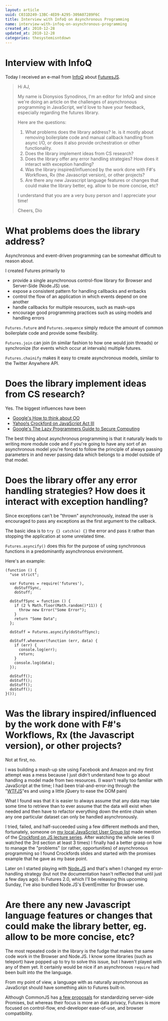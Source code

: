 ```yaml
---
layout: article
uuid: C031D249-13BC-4ED9-A295-309A07289F6C
title: Interview with InfoQ on Asynchronous Programming
name: interview-with-infoq-on-asynchronous-programming
created_at: 2010-12-28
updated_at: 2010-12-28
categories: thesystemisntdown
---
```


Interview with InfoQ
====

Today I received an e-mail from [InfoQ](http://infoq.com) about [FuturesJS](https://github.com/coolaj86/futures).

> Hi AJ,
> 
> My name is Dionysios Synodinos, I'm an editor for InfoQ and since we're doing an article on the challenges of asynchronous programming in JavaScript, we'd love to have your feedback, especially regarding the futures library.
> 
> Here are the questions:
> 
>    1. What problems does the library address? Ie. is it mostly about removing boilerplate code and manual callback handling from async I/O, or does it also provide orchestration or other functionality.
>    2. Does the library implement ideas from CS research?
>    3. Does the library offer any error handling strategies? How does it interact with exception handling?
>    4. Was the library inspired/influenced by the work done with F#'s Workflows, Rx (the Javascript version), or other projects?
>    5. Are there any new Javascript language features or changes that could make the library better, eg. allow to be more concise, etc?
> 
> I understand that you are a very busy person and I appreciate your time!
> 
> Cheers,
> Dio

What problems does the library address?
====

Asynchronous and event-driven programming can be somewhat difficult to reason about.

I created Futures primarily to

  * provide a single asynchronous control-flow library for Browser and Server-Side (Node.JS) use.
  * expose a consistent pattern for handling callbacks and errbacks
  * control the flow of an application in which events depend on one another
  * handle callbacks for multiple resources, such as mash-ups
  * encourage good programming practices such as using models and handling errors

`Futures.future` and `Futures.sequence` simply reduce the amount of common boilerplate code and provide some flexibility.

`Futures.join` can join (in similar fashion to how one would join threads) or synchronize (for events which occur at intervals) multiple futures.

`Futures.chainify` makes it easy to create asynchronous models, similar to the Twitter Anywhere API.


Does the library implement ideas from CS research?
====

Yes. The biggest influences have been

  * [Google's How to think about OO](http://googletesting.blogspot.com/2009/07/how-to-think-about-oo.html)
  * [Yahoo!s Crockford on JavaScript Act III](http://yuiblog.com/crockford/)
  * [Google's The Lazy Programmers Guide to Secure Computing](http://www.youtube.com/user/GoogleTechTalks#p/search/7/eL5o4PFuxTY)

The best thing about asynchronous programming is that it naturally leads to writing more module code and 
if you're going to have any sort of an asynchronous model you're forced to follow the principle of always
passing parameters in and never passing data which belongs to a model outside of that model.

Does the library offer any error handling strategies? How does it interact with exception handling?
====

Since exceptions can't be "thrown" asynchronously, instead the user is encouraged to pass any exceptions as the first argument to the callback.

The basic idea is to `try {} catch(e) {}` the error and pass it rather than stopping the application at some unrelated time.

`Futures.asyncify()` does this for the purpose of using synchronous functions in a predominantly asynchronous environment.

Here's an example:


    (function () {
      "use strict";

      var Futures = require('futures'),
        doStuffSync,
        doStuff;

      doStuffSync = function () {
        if (2 % Math.floor(Math.random()*11)) {
          throw new Error("Some Error");
        }
        return "Some Data";
      };

      doStuff = Futures.asyncify(doStuffSync);

      doStuff.whenever(function (err, data) {
        if (err) {
          console.log(err);
          return;
        }
        console.log(data);
      });

      doStuff();
      doStuff();
      doStuff();
      doStuff();
    }());


Was the library inspired/influenced by the work done with F#'s Workflows, Rx (the Javascript version), or other projects?
====

Not at first, no.

I was building a mash-up site using Facebook and Amazon and my first attempt was a mess because
I just didn't understand how to go about handling a model made from two resources.
(I wasn't really too familiar with JavaScript at the time; I had been trial-and-error-ing through the "[WTFJS](http://wtfjs.com/)"es and using a little jQuery to ease the DOM pain)

What I found was that it is easier to always assume that any data may take some time to retrieve than to ever assume that the data will exist when needed and then have to refactor everything down the entire chain when any one particular dataset can only be handled asynchronously.

I tried, failed, and half-succeeded using a few different methods and then, fortunately, someone on [my local JavaScript User Group list](https://groups.google.com/d/msg/ujsug/NBddMI5TV9M/14TI4HSYK2wJ) made mention of the [Crockford on JS lecture series](http://yuiblog.com/crockford). After watching the whole series (I watched the 3rd section at least 3 times) I finally had a better grasp on how to manage the "problems" (or rather, opportunities) of asynchronous programming so I found Crockfords slides and started with the promises example that he gave as my base point.

Later on I started playing with [Node.JS](http://nodejs.org) and that's when I changed my error-handling strategy
(but not the documentation hasn't relflected that until just a few days ago).
In Futures 2.0, which I'll be releasing this upcoming Sunday, I've also bundled Node.JS's EventEmitter for Browser use.

Are there any new Javascript language features or changes that could make the library better, eg. allow to be more concise, etc?
====

The most repeated code in the library is the fudge that makes the same code work in the Browser and Node.JS.
I know some libraries (such as teleport) have popped up to try to solve this issue, but I haven't played with any of them yet.
It certainly would be nice if an asynchronous `require` had been built into the the language.

From my point of view, a language with as naturally asynchronous as JavaScript should have something akin to Futures built-in.

Although CommonJS has [a few proposals](http://wiki.commonjs.org/wiki/Promises) for standardizing server-side Promises,
but whereas their focus is more an data privacy, Futures is more focused on control-flow, end-developer ease-of-use, and browser compatibility.
